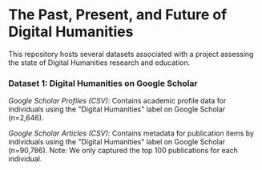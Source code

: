 # The Past, Present, and Future of Digital Humanities
This repository hosts several datasets associated with a project assessing the state of Digital Humanities research and education. 

### Dataset 1: Digital Humanities on Google Scholar

*Google Scholar Profiles (CSV)*: Contains academic profile data for individuals using the "Digital Humanities" label on Google Scholar (n=2,646). 

*Google Scholar Articles (CSV)*: Contains metadata for publication items by individuals using the "Digital Humanities" label on Google Scholar (n=90,786). Note: We only captured the top 100 publications for each individual. 
